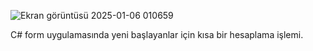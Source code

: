 
![Ekran görüntüsü 2025-01-06 010659](https://github.com/user-attachments/assets/bf940937-b8fb-4cbc-acc7-d9f216a054a6)

C# form uygulamasında yeni başlayanlar için kısa bir hesaplama işlemi.
